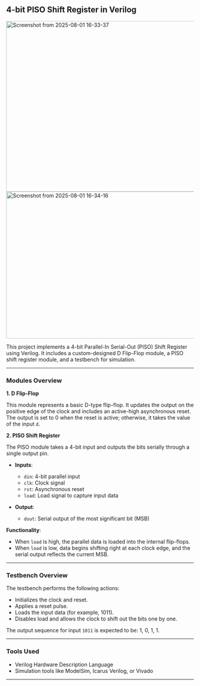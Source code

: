 ## 4-bit PISO Shift Register in Verilog

<img width="795" height="458" alt="Screenshot from 2025-08-01 16-33-37" src="https://github.com/user-attachments/assets/57c5c554-07d1-48a7-b3b1-0df384fffa91" />

<img width="746" height="394" alt="Screenshot from 2025-08-01 16-34-16" src="https://github.com/user-attachments/assets/e9ae8142-e616-41a8-bc3d-a45e22497916" />



This project implements a 4-bit Parallel-In Serial-Out (PISO) Shift Register using Verilog. It includes a custom-designed D Flip-Flop module, a PISO shift register module, and a testbench for simulation.

---

### Modules Overview

**1. D Flip-Flop**

This module represents a basic D-type flip-flop. It updates the output on the positive edge of the clock and includes an active-high asynchronous reset. The output is set to 0 when the reset is active; otherwise, it takes the value of the input `d`.

**2. PISO Shift Register**

The PISO module takes a 4-bit input and outputs the bits serially through a single output pin.

* **Inputs**:

  * `din`: 4-bit parallel input
  * `clk`: Clock signal
  * `rst`: Asynchronous reset
  * `load`: Load signal to capture input data

* **Output**:

  * `dout`: Serial output of the most significant bit (MSB)

**Functionality**:

* When `load` is high, the parallel data is loaded into the internal flip-flops.
* When `load` is low, data begins shifting right at each clock edge, and the serial output reflects the current MSB.

---

### Testbench Overview

The testbench performs the following actions:

* Initializes the clock and reset.
* Applies a reset pulse.
* Loads the input data (for example, 1011).
* Disables load and allows the clock to shift out the bits one by one.

The output sequence for input `1011` is expected to be: 1, 0, 1, 1.

---

### Tools Used

* Verilog Hardware Description Language
* Simulation tools like ModelSim, Icarus Verilog, or Vivado

---
